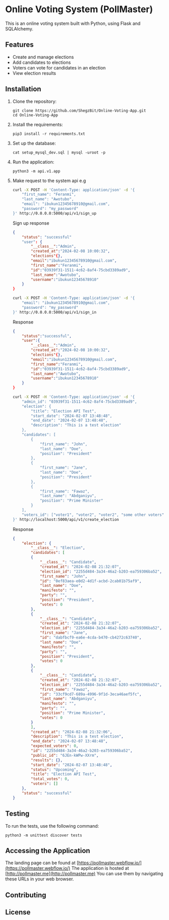 # Online Voting System (PollMaster)

This is an online voting system built with Python, using Flask and SQLAlchemy.

## Features

- Create and manage elections
- Add candidates to elections
- Voters can vote for candidates in an election
- View election results

## Installation

1. Clone the repository:
    ```
    git clone https://github.com/ShegzBit/Online-Voting-App.git
    cd Online-Voting-App
    ```

2. Install the requirements:
    ```
    pip3 install -r requirements.txt
    ```

3. Set up the database:
    ```
    cat setup_mysql_dev.sql | mysql -uroot -p
    ```

4. Run the application:
    ```
    python3 -m api.v1.app
    ```

5. Make request to the system api
    e.g
    ```bash
    curl -X POST -H 'Content-Type: application/json' -d '{
        "first_name": "Feranmi",
        "last_name": "Awotubo",
        "email": "ibukun12345678910@gmail.com",
        "password": "my_password"
    }' http://0.0.0.0:5000/api/v1/sign_up
    ```
    Sign up response
    ```json
    {
        "status": "successful"
        "user": {
            "__class__":"Admin",
            "created_at":"2024-02-08 10:00:32",
            "elections"{},
            "email":"ibukun12345678910@gmail.com",
            "first_name":"Feranmi",
            "id":"03939f31-1511-4c62-8af4-75cbd3389ad9",
            "last_name":"Awotubo",
            "username":"ibukun12345678910"
        }
    }
    ```

    ```bash
    curl -X POST -H 'Content-Type: application/json' -d '{
        "email": "ibukun12345678910@gmail.com",
        "password": "my_password"
    }' http://0.0.0.0:5000/api/v1/sign_in
    ```
    Response
    ```json
    {
        "status":"successful",
        "user":{
            "__class__":"Admin",
            "created_at":"2024-02-08 10:00:32",
            "elections"{},
            "email":"ibukun12345678910@gmail.com",
            "first_name":"Feranmi",
            "id":"03939f31-1511-4c62-8af4-75cbd3389ad9",
            "last_name":"Awotubo",
            "username":"ibukun12345678910"
        }
    }
    ```

    ```bash
    curl -X POST -H 'Content-Type: application/json' -d '{
        "admin_id": "03939f31-1511-4c62-8af4-75cbd3389ad9",
        "election": {
            "title": "Election API Test",
            "start_date": "2024-02-07 13:48:48",
            "end_date": "2024-02-07 13:48:48",
            "description": "This is a test election"
        },
        "candidates": [
            {
                "first_name": "John",
                "last_name": "Doe",
                "position": "President"
            },
            {
                "first_name": "Jane",
                "last_name": "Doe",
                "position": "President"
            },
            {
                "first_name": "Fawaz",
                "last_name": "Abdganiyu",
                "position": "Prime Minister"
            }
        ],
        "voters_id": ["voter1", "voter2", "voter2", "some other voters"]
    }' http://localhost:5000/api/v1/create_election
    ```
    Response
    ```json
    {
        "election": {
            "__class__": "Election",
            "candidates": [
            {
                "__class__": "Candidate",
                "created_at": "2024-02-08 21:32:07",
                "election_id": "2255d484-3a34-46a2-b203-ea759306ba52",
                "first_name": "John",
                "id": "0ef83aea-e0d2-4d1f-acbd-2cab01b75af9",
                "last_name": "Doe",
                "manifesto": "",
                "party": "",
                "position": "President",
                "votes": 0
            },
            {
                "__class__": "Candidate",
                "created_at": "2024-02-08 21:32:07",
                "election_id": "2255d484-3a34-46a2-b203-ea759306ba52",
                "first_name": "Jane",
                "id": "dabfbcf9-ea6e-4cda-b470-cb4272c63740",
                "last_name": "Doe",
                "manifesto": "",
                "party": "",
                "position": "President",
                "votes": 0
            },
            {
                "__class__": "Candidate",
                "created_at": "2024-02-08 21:32:07",
                "election_id": "2255d484-3a34-46a2-b203-ea759306ba52",
                "first_name": "Fawaz",
                "id": "33cf9cd7-689a-4996-9f1d-3eca46aef5fc",
                "last_name": "Abdganiyu",
                "manifesto": "",
                "party": "",
                "position": "Prime Minister",
                "votes": 0
            }
            ],
            "created_at": "2024-02-08 21:32:06",
            "description": "This is a test election",
            "end_date": "2024-02-07 13:48:48",
            "expected_voters": 0,
            "id": "2255d484-3a34-46a2-b203-ea759306ba52",
            "public_id": "6JEn-kWPw-XXrm",
            "results": {},
            "start_date": "2024-02-07 13:48:48",
            "status": "Upcoming",
            "title": "Election API Test",
            "total_votes": 0,
            "voters": []
        },
        "status": "successful"
    }
    ```

## Testing

To run the tests, use the following command:
```
python3 -m unittest discover tests
```

## Accessing the Application

The landing page can be found at [https://pollmaster.webflow.io/](https://pollmaster.webflow.io/)
The application is hosted at [http://pollmaster.me](http://pollmaster.me)
You can use them by navigating these URLs in your web browser.

## Contributing

## License

